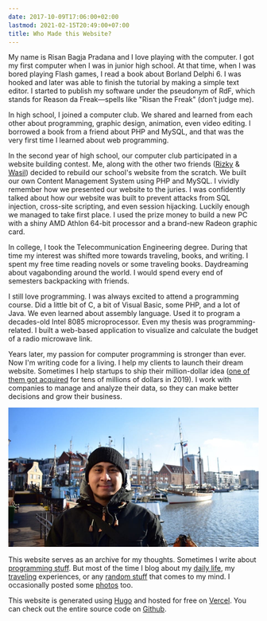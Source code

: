 ```yaml
---
date: 2017-10-09T17:06:00+02:00
lastmod: 2021-02-15T20:49:00+07:00
title: Who Made this Website?
---
```

My name is Risan Bagja Pradana and I love playing with the computer. I got my first computer when I was in junior high school. At that time, when I was bored playing Flash games, I read a book about Borland Delphi 6. I was hooked and later was able to finish the tutorial by making a simple text editor. I started to publish my software under the pseudonym of RdF, which stands for Reason da Freak—spells like "Risan the Freak" (don’t judge me).

In high school, I joined a computer club. We shared and learned from each other about programming, graphic design, animation, even video editing. I borrowed a book from a friend about PHP and MySQL, and that was the very first time I learned about web programming.

In the second year of high school, our computer club participated in a website building contest. Me, along with the other two friends ([Rizky](https://twitter.com/rprilian) & [Wasil](https://www.halodesigners.com/)) decided to rebuild our school's website from the scratch. We built our own Content Management System using PHP and MySQL. I vividly remember how we presented our website to the juries. I was confidently talked about how our website was built to prevent attacks from SQL injection, cross-site scripting, and even session hijacking. Luckily enough we managed to take first place. I used the prize money to build a new PC with a shiny AMD Athlon 64-bit processor and a brand-new Radeon graphic card.

In college, I took the Telecommunication Engineering degree. During that time my interest was shifted more towards traveling, books, and writing. I spent my free time reading novels or some traveling books. Daydreaming about vagabonding around the world. I would spend every end of semesters backpacking with friends.

I still love programming. I was always excited to attend a programming course. Did a little bit of C, a bit of Visual Basic, some PHP, and a lot of Java. We even learned about assembly language. Used it to program a decades-old Intel 8085 microprocessor. Even my thesis was programming-related. I built a web-based application to visualize and calculate the budget of a radio microwave link.

Years later, my passion for computer programming is stronger than ever. Now I'm writing code for a living. I help my clients to launch their dream website. Sometimes I help startups to ship their million-dollar idea ([one of them got acquired](https://www.crunchbase.com/organization/fixd-repair) for tens of millions of dollars in 2019). I work with companies to manage and analyze their data, so they can make better decisions and grow their business.

![This is me posing on a cold winter morning in Gdańsk, Poland.](risan.jpg)

This website serves as an archive for my thoughts. Sometimes I write about [programming stuff](/code/). But most of the time I blog about my [daily life](/categories/journal/), my [traveling](/categories/travel/) experiences, or any [random stuff](/categories/writing/) that comes to my mind. I occasionally posted some [photos](/categories/photos/) too.

This website is generated using [Hugo](https://gohugo.io/) and hosted for free on [Vercel](https://vercel.com/). You can check out the entire source code on [Github](https://github.com/risan/risanb.com).
